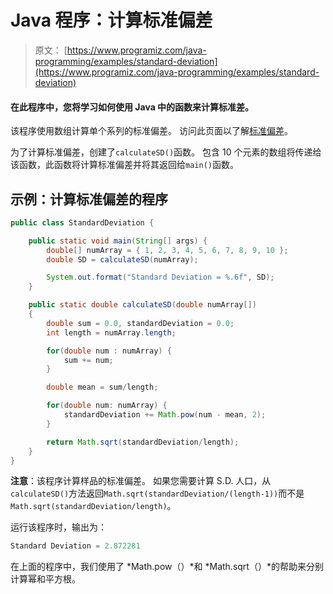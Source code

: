 # Java 程序：计算标准偏差

> 原文： [https://www.programiz.com/java-programming/examples/standard-deviation](https://www.programiz.com/java-programming/examples/standard-deviation)

#### 在此程序中，您将学习如何使用 Java 中的函数来计算标准差。

该程序使用数组计算单个系列的标准偏差。 访问此页面以了解[标准偏差](http://www.mathsisfun.com/data/standard-deviation.html "Standard Deviation")。

为了计算标准偏差，创建了`calculateSD()`函数。 包含 10 个元素的数组将传递给该函数，此函数将计算标准偏差并将其返回给`main()`函数。

## 示例：计算标准偏差的程序

```java
public class StandardDeviation {

    public static void main(String[] args) {
        double[] numArray = { 1, 2, 3, 4, 5, 6, 7, 8, 9, 10 };
        double SD = calculateSD(numArray);

        System.out.format("Standard Deviation = %.6f", SD);
    }

    public static double calculateSD(double numArray[])
    {
        double sum = 0.0, standardDeviation = 0.0;
        int length = numArray.length;

        for(double num : numArray) {
            sum += num;
        }

        double mean = sum/length;

        for(double num: numArray) {
            standardDeviation += Math.pow(num - mean, 2);
        }

        return Math.sqrt(standardDeviation/length);
    }
}
```

**注意**：该程序计算样品的标准偏差。 如果您需要计算 S.D. 人口，从`calculateSD()`方法返回`Math.sqrt(standardDeviation/(length-1))`而不是`Math.sqrt(standardDeviation/length)`。

运行该程序时，输出为：

```java
Standard Deviation = 2.872281
```

在上面的程序中，我们使用了 *Math.pow（）*和 *Math.sqrt（）*的帮助来分别计算幂和平方根。